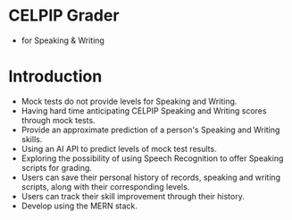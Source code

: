 # CELPIP Grader
- for Speaking & Writing

# Introduction
- Mock tests do not provide levels for Speaking and Writing.
- Having hard time anticipating CELPIP Speaking and Writing scores through mock tests.
- Provide an approximate prediction of a person's Speaking and Writing skills.
- Using an AI API to predict levels of mock test results.
- Exploring the possibility of using Speech Recognition to offer Speaking scripts for grading.
- Users can save their personal history of records, speaking and writing scripts, along with their corresponding levels.
- Users can track their skill improvement through their history.
- Develop using the MERN stack.

